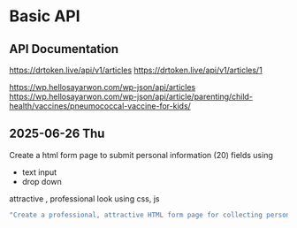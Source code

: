 # Basic API



## API Documentation


https://drtoken.live/api/v1/articles
https://drtoken.live/api/v1/articles/1


https://wp.hellosayarwon.com/wp-json/api/articles
https://wp.hellosayarwon.com/wp-json/api/article/parenting/child-health/vaccines/pneumococcal-vaccine-for-kids/


## 2025-06-26 Thu

Create a html form page to submit personal information (20) fields using

- text input
- drop down

attractive , professional look using css, js 


```bash
"Create a professional, attractive HTML form page for collecting personal information with at least 20 fields. Use a clean and modern layout styled with CSS. Include a combination of text input fields (e.g., name, email, address) and dropdowns (e.g., gender, country, education level). Enhance usability with JavaScript features such as form validation, floating labels, and section toggles (if applicable). The form should be responsive and mobile-friendly."
```
